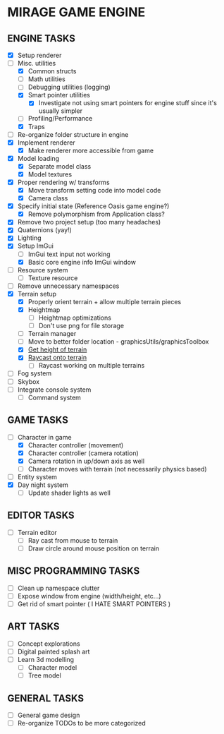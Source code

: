 # MIRAGE GAME ENGINE

## ENGINE TASKS

- [x] Setup renderer
- [ ] Misc. utilities
  - [x] Common structs
  - [ ] Math utilities
  - [ ] Debugging utilities (logging)
  - [x] Smart pointer utilities
    - [x] Investigate not using smart pointers for engine stuff since it's usually simpler
  - [ ] Profiling/Performance
  - [x] Traps
- [ ] Re-organize folder structure in engine
- [x] Implement renderer
  - [x] Make renderer more accessible from game
- [x] Model loading
  - [x] Separate model class
  - [x] Model textures
- [x] Proper rendering w/ transforms
  - [x] Move transform setting code into model code
  - [x] Camera class  
- [x] Specify initial state (Reference Oasis game engine?)
  - [x] Remove polymorphism from Application class?
- [x] Remove two project setup (too many headaches)
- [x] Quaternions (yay!)
- [x] Lighting
- [x] Setup ImGui
  - [ ] ImGui text input not working
  - [x] Basic core engine info ImGui window
- [ ] Resource system
  - [ ] Texture resource
- [ ] Remove unnecessary namespaces
- [x] Terrain setup
  - [x] Properly orient terrain + allow multiple terrain pieces
  - [x] Heightmap
    - [ ] Heightmap optimizations
    - [ ] Don't use png for file storage
  - [ ] Terrain manager
  - [ ] Move to better folder location - graphicsUtils/graphicsToolbox
  - [x] [Get height of terrain](https://www.youtube.com/watch?v=6E2zjfzMs7c)
  - [x] [Raycast onto terrain](https://www.dropbox.com/s/qkslys3p3xzh8av/MousePicker%20Code.txt?dl=0)
    - [ ] Raycast working on multiple terrains
- [ ] Fog system
- [ ] Skybox
- [ ] Integrate console system
  - [ ] Command system

## GAME TASKS

- [ ] Character in game
  - [x] Character controller (movement)
  - [x] Character controller (camera rotation)
  - [x] Camera rotation in up/down axis as well
  - [ ] Character moves with terrain (not necessarily physics based)
- [ ] Entity system
- [x] Day night system
  - [ ] Update shader lights as well

## EDITOR TASKS

- [ ] Terrain editor
  - [ ] Ray cast from mouse to terrain
  - [ ] Draw circle around mouse position on terrain

## MISC PROGRAMMING TASKS

- [ ] Clean up namespace clutter
- [ ] Expose window from engine (width/height, etc...)
- [ ] Get rid of smart pointer ( I HATE SMART POINTERS )

## ART TASKS

- [ ] Concept explorations
- [ ] Digital painted splash art
- [ ] Learn 3d modelling
  - [ ] Character model
  - [ ] Tree model

## GENERAL TASKS

- [ ] General game design
- [ ] Re-organize TODOs to be more categorized
